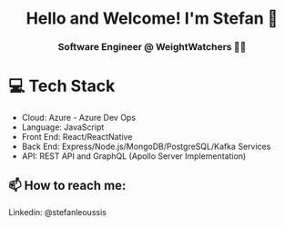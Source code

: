 <div align="center">
    
 # Hello and Welcome! I'm Stefan 👋

### Software Engineer @ WeightWatchers 👨‍💻

</div>

# 💻  Tech Stack

- Cloud: Azure - Azure Dev Ops
- Language: JavaScript
- Front End: React/ReactNative
- Back End: Express/Node.js/MongoDB/PostgreSQL/Kafka Services
- API: REST API and GraphQL (Apollo Server Implementation)

## 📫 How to reach me: <br>
   Linkedin: @stefanleoussis
     





